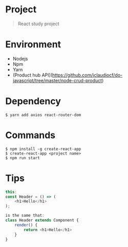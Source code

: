 # Project
> React study project

# Environment

- Nodejs
- Npm
- Yarn
- (Product hub API](https://github.com/jclaudiocf/do-javascript/tree/master/node-crud-product)

# Dependency

```shell script
$ yarn add axios react-router-dom
```

# Commands

```shell script
$ npm install -g create-react-app
$ create-react-app <project name>
$ npm run start
```

# Tips

```javascript
this:
const Header = () => (
    <h1>Hello</h1>
);

is the same that:
class Header extends Component {
    render() {
        return <h1>Hello</h1>
    }
}
```